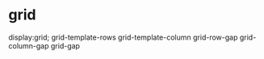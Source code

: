 # grid

display:grid;
grid-template-rows
grid-template-column
grid-row-gap
grid-column-gap
grid-gap

